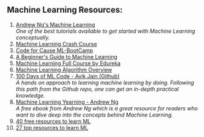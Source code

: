 ## Machine Learning Resources:

1. [Andrew Ng's Machine Learning](https://www.coursera.org/learn/machine-learning)<br/>*One of the best tutorials available to get started with Machine Learning conceptually.*
2. [Machine Learning Crash Course](https://developers.google.com/machine-learning/crash-course)
3. [Code for Cause ML-BootCamp](https://www.youtube.com/watch?v=ycvSMpsg7qk&list=PLyzHIYrZBplo3K0dNUqppd2ynnoZPD6N1)
4. [A Beginner's Guide to Machine Learning](https://medium.com/@randylaosat/a-beginners-guide-to-machine-learning-dfadc19f6caf)
5. [Machine Learning Full Course by Edureka](https://youtu.be/GwIo3gDZCVQ)
6. [Machine Learning Algorithm Overview](https://medium.com/ml-research-lab/machine-learning-algorithm-overview-5816a2e6303)
7. [100 Days of ML Code - Avik Jain (Github)](https://github.com/Avik-Jain/100-Days-Of-ML-Code)<br/>*A hands on approach to learning machine learning by doing. Following this path from the Github repo, one can get an in-depth practical knowledge.*
8. [Machine Learning Yearning - Andrew Ng](https://www.deeplearning.ai/machine-learning-yearning/)<br/>*A free ebook from Andrew Ng which is a great resource for readers who want to dive deep into the concepts behind Machine Learning.*
9. [40 free resources to learn ML](https://www.springboard.com/blog/free-resources-to-learn-machine-learning/&ved=2ahUKEwjJjfX1maLsAhXwxzgGHf_AAz0QFjAOegQIEhAB&usg=AOvVaw28Pp8GmkWYnr1veNi8SK8G)
10. [27 top resources to learn ML](https://serokell.io/blog/top-resources-to-learn-ml&ved=2ahUKEwjJjfX1maLsAhXwxzgGHf_AAz0QFjACegQIARAE&usg=AOvVaw2xrCDYhOEHun3OJMeoUFEs&cshid=1602064366085 )
